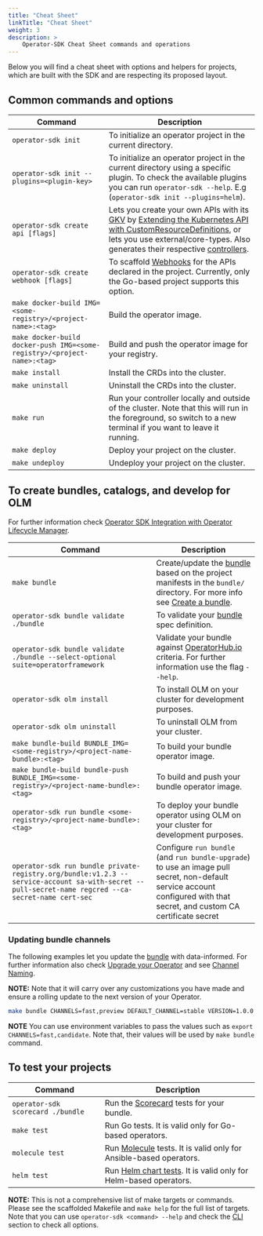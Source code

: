 ```yaml
---
title: "Cheat Sheet"
linkTitle: "Cheat Sheet"
weight: 3
description: >
    Operator-SDK Cheat Sheet commands and operations
---
```


Below you will find a cheat sheet with options and helpers for projects, which are built with the SDK and are respecting its proposed layout.

## Common commands and options

| Command   | Description  |
|-------|-----------|
| `operator-sdk init`          | To initialize an operator project in the current directory. |
| `operator-sdk init --plugins=<plugin-key>`          | To initialize an operator project in the current directory using a specific plugin. To check the available plugins you can run `operator-sdk --help`. E.g (`operator-sdk init --plugins=helm`).|
| `operator-sdk create api [flags]`          | Lets you create your own APIs with its [GKV][gkvs] by [Extending the Kubernetes API with CustomResourceDefinitions][extend-k8s-api], or lets you use external/core-types. Also generates their respective [controllers][controllers-k8s-doc].|
| `operator-sdk create webhook [flags]`          | To scaffold [Webhooks][webhooks-k8s-doc] for the APIs declared in the project. Currently, only the Go-based project supports this option. |
| `make docker-build IMG=<some-registry>/<project-name>:<tag>`          | Build the operator image.      |
| `make docker-build docker-push IMG=<some-registry>/<project-name>:<tag>`      | Build and push the operator image for your registry.  |
| `make install`         | Install the CRDs into the cluster. |
| `make uninstall`         | Uninstall the CRDs into the cluster. |
| `make run`         | Run your controller locally and outside of the cluster. Note that this will run in the foreground, so switch to a new terminal if you want to leave it running. |
| `make deploy`         | Deploy your project on the cluster. |
| `make undeploy`         | Undeploy your project on the cluster. |

## To create bundles, catalogs, and develop for OLM

For further information check [Operator SDK Integration with Operator Lifecycle Manager][olm-integration].

| Command   | Description  |
|-------|-----------|
| `make bundle`          | Create/update the [bundle][bundle] based on the project manifests in the `bundle/` directory. For more info see [Create a bundle][creating-a-bundle].      |
| `operator-sdk bundle validate ./bundle`          | To validate your [bundle][bundle] spec definition.      |
| `operator-sdk bundle validate ./bundle --select-optional suite=operatorframework` | Validate your bundle against [OperatorHub.io][operatorhub-io] criteria. For further information use the flag `--help`. |
| `operator-sdk olm install` | To install OLM on your cluster for development purposes. |
| `operator-sdk olm uninstall` | To uninstall OLM from your cluster. |
| `make bundle-build BUNDLE_IMG=<some-registry>/<project-name-bundle>:<tag>` | To build your bundle operator image. |
| `make bundle-build bundle-push BUNDLE_IMG=<some-registry>/<project-name-bundle>:<tag>` | To build and push your bundle operator image. |
| `operator-sdk run bundle <some-registry>/<project-name-bundle>:<tag>` | To deploy your bundle operator using OLM on your cluster for development purposes. |
| `operator-sdk run bundle private-registry.org/bundle:v1.2.3 --service-account sa-with-secret --pull-secret-name regcred --ca-secret-name cert-sec` | Configure `run bundle` (and `run bundle-upgrade`) to use an image pull secret, non-default service account configured with that secret, and custom CA certificate secret |
<!-- TODO(estroz): remove the service account requirement once OLM releases a patch or new
minor release containing https://github.com/operator-framework/operator-lifecycle-manager/pull/1941 -->

### Updating bundle channels
 
The following examples let you update the [bundle][bundle] with data-informed. For further information also check [Upgrade your Operator][upgrade-project] and see [Channel Naming][channel-namming-doc].  
 
**NOTE:** Note that it will carry over any customizations you have made and ensure a rolling update to the next version of your Operator. 

```sh
make bundle CHANNELS=fast,preview DEFAULT_CHANNEL=stable VERSION=1.0.0 IMG=<some-registry>/<project-name-bundle>:<tag>
```

**NOTE** You can use environment variables to pass the values such as `export CHANNELS=fast,candidate`. Note that, their values will be used by `make bundle` command.

## To test your projects

| Command   | Description  |
|-------|-----------|
| `operator-sdk scorecard ./bundle`          |  Run the [Scorecard][scorcard] tests for your bundle.  |
| `make test`          |  Run Go tests. It is valid only for Go-based operators.    |
| `molecule test`          |  Run [Molecule][molecule-tests] tests.  It is valid only for Ansible-based operators. |
| `helm test`          |  Run [Helm chart tests][helm-chart-tests].  It is valid only for Helm-based operators. |

**NOTE:** This is not a comprehensive list of make targets or commands. Please see the scaffolded Makefile and `make help` for the full list of targets. Note that you can use `operator-sdk <command> --help` and check the [CLI][cli] section to check all options.
 
[olm-integration]: /docs/olm-integration/
[creating-a-bundle]: /docs/olm-integration/tutorial-bundle/#creating-a-bundle
[bundle]:https://github.com/operator-framework/operator-registry/blob/v1.16.1/docs/design/operator-bundle.md
[operatorhub-io]: https://operatorhub.io/
[upgrade-project]: /docs/olm-integration/generation/#upgrade-your-operator
[channel-namming-doc]: https://olm.operatorframework.io/docs/best-practices/channel-naming/
[controllers-k8s-doc]: https://kubernetes.io/docs/concepts/architecture/controller
[gkvs]: https://book.kubebuilder.io/cronjob-tutorial/gvks.html
[extend-k8s-api]: https://kubernetes.io/docs/tasks/extend-kubernetes/custom-resources/custom-resource-definitions/
[webhooks-k8s-doc]: https://kubernetes.io/docs/reference/access-authn-authz/admission-controllers/
[scorcard]: /docs/testing-operators/scorecard/
[molecule-tests]: /docs/building-operators/ansible/testing-guide
[helm-chart-tests]: https://helm.sh/docs/topics/chart_tests/
[cli]: /docs/cli/
